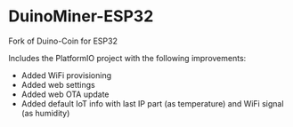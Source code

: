 # DuinoMiner-ESP32

Fork of Duino-Coin for ESP32

Includes the PlatformIO project with the following improvements:
+ Added WiFi provisioning
+ Added web settings
+ Added web OTA update
+ Added default IoT info with last IP part (as temperature) and WiFi signal (as humidity)
